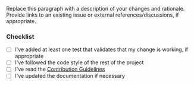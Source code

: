 <!--
    Thanks for contributing to the Swift Argument Parser!

    If this pull request adds new API, please add '?template=new.md'
    to the URL to switch to the appropriate template.

    Before you submit your request, please replace the paragraph
    below with the relevant details, and complete the steps in the
    checklist by placing an 'x' in each box:
    
    - [x] I've completed this task
    - [ ] This task isn't completed
-->

Replace this paragraph with a description of your changes and rationale. Provide links to an existing issue or external references/discussions, if appropriate.

### Checklist
- [ ] I've added at least one test that validates that my change is working, if appropriate
- [ ] I've followed the code style of the rest of the project
- [ ] I've read the [Contribution Guidelines](https://github.com/apple/swift-mmio/blob/main/CONTRIBUTING.md)
- [ ] I've updated the documentation if necessary
